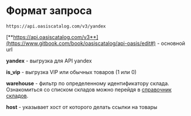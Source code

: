 # Формат запроса

```text
https://api.oasiscatalog.com/v3/yandex
```

[**https://api.oasiscatalog.com/v3**](https://www.gitbook.com/book/oasiscatalog/api-oasis/edit#) - основной url

**yandex** - выгрузка для API yandex

**is\_vip** - выгрузка VIP или обычных товаров \(1 или 0\)

**warehouse** - фильтр по определенному идентификатору склада. Ознакомиться со списком складов можно перейдя в [справочник складов](https://oasiscatalog.gitbooks.io/api-oasis/content/api-documentation-v3/vigruzhaemaya-informatsiya/spravochnik-skladov.html).

**host** - указывает хост от которого делать ссылки на товары

